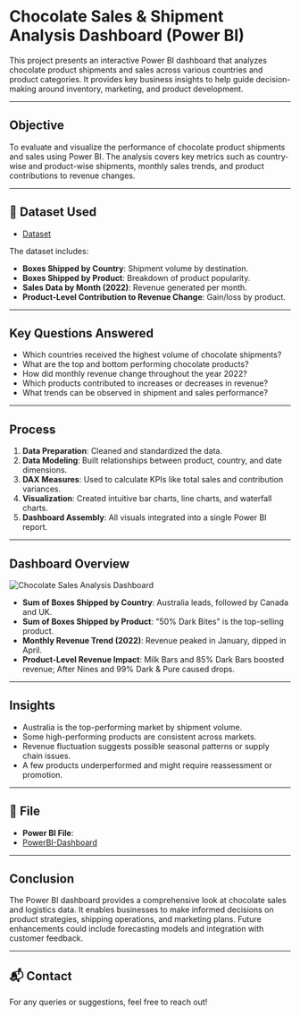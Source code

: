 # Chocolate Sales & Shipment Analysis Dashboard (Power BI)

This project presents an interactive Power BI dashboard that analyzes chocolate product shipments and sales across various countries and product categories. It provides key business insights to help guide decision-making around inventory, marketing, and product development.

---

## Objective

To evaluate and visualize the performance of chocolate product shipments and sales using Power BI. The analysis covers key metrics such as country-wise and product-wise shipments, monthly sales trends, and product contributions to revenue changes.

---

## 📁 Dataset Used
- <a href="https://github.com/Arif-Insight/Chocolate-Sales-Analysis-2022-PowerBI-Dashboard/blob/main/Chocolate%20Sales%20Shipment%20Dataset.xlsx">Dataset</a>

The dataset includes:
- **Boxes Shipped by Country**: Shipment volume by destination.
- **Boxes Shipped by Product**: Breakdown of product popularity.
- **Sales Data by Month (2022)**: Revenue generated per month.
- **Product-Level Contribution to Revenue Change**: Gain/loss by product.

---

## Key Questions Answered

- Which countries received the highest volume of chocolate shipments?
- What are the top and bottom performing chocolate products?
- How did monthly revenue change throughout the year 2022?
- Which products contributed to increases or decreases in revenue?
- What trends can be observed in shipment and sales performance?

---

## Process

1. **Data Preparation**: Cleaned and standardized the data.
2. **Data Modeling**: Built relationships between product, country, and date dimensions.
3. **DAX Measures**: Used to calculate KPIs like total sales and contribution variances.
4. **Visualization**: Created intuitive bar charts, line charts, and waterfall charts.
5. **Dashboard Assembly**: All visuals integrated into a single Power BI report.

---

## Dashboard Overview
![Chocolate Sales  Analysis Dashboard](https://github.com/user-attachments/assets/ef97c756-2229-4664-b521-7b6b20a5c7e5)


- **Sum of Boxes Shipped by Country**: Australia leads, followed by Canada and UK.
- **Sum of Boxes Shipped by Product**: "50% Dark Bites" is the top-selling product.
- **Monthly Revenue Trend (2022)**: Revenue peaked in January, dipped in April.
- **Product-Level Revenue Impact**: Milk Bars and 85% Dark Bars boosted revenue; After Nines and 99% Dark & Pure caused drops.

---

## Insights

- Australia is the top-performing market by shipment volume.
- Some high-performing products are consistent across markets.
- Revenue fluctuation suggests possible seasonal patterns or supply chain issues.
- A few products underperformed and might require reassessment or promotion.

---

## 📎 File

- **Power BI File**:
- <a href="https://github.com/Arif-Insight/Chocolate-Sales-Analysis-2022-PowerBI-Dashboard/blob/main/Chocolate_Sales_Shipment_Analysis_PowerBI.pbix">PowerBI-Dashboard</a>
---

## Conclusion

The Power BI dashboard provides a comprehensive look at chocolate sales and logistics data. It enables businesses to make informed decisions on product strategies, shipping operations, and marketing plans. Future enhancements could include forecasting models and integration with customer feedback.

---

## 📬 Contact

For any queries or suggestions, feel free to reach out!

